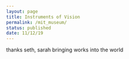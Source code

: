 ```yaml
---
layout: page
title: Instruments of Vision
permalink: /mit_museum/
status: published
date: 11/12/19
---
```


thanks seth, sarah
bringing works into the world